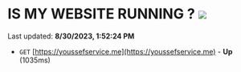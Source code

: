 # IS MY WEBSITE RUNNING ? [![](https://img.shields.io/static/v1?label=Sponsor&message=%E2%9D%A4&logo=GitHub&color=%23fe8e86)](https://github.com/sponsors/<username>)

Last updated: **8/30/2023, 1:52:24 PM**

- `GET` [https://youssefservice.me](https://youssefservice.me) - **Up** (1035ms)
